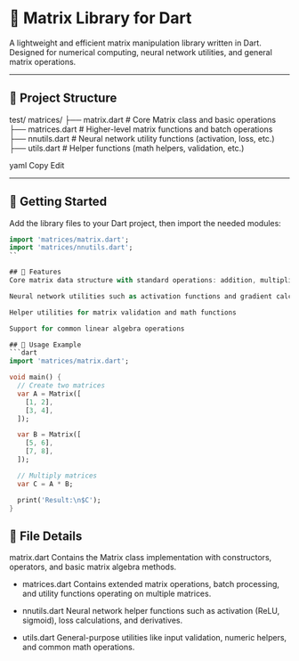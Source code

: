 # 🧮 Matrix Library for Dart

A lightweight and efficient matrix manipulation library written in Dart.  
Designed for numerical computing, neural network utilities, and general matrix operations.

---

## 📂 Project Structure

test/
matrices/
├── matrix.dart # Core Matrix class and basic operations
├── matrices.dart # Higher-level matrix functions and batch operations
├── nnutils.dart # Neural network utility functions (activation, loss, etc.)
├── utils.dart # Helper functions (math helpers, validation, etc.)

yaml
Copy
Edit

---

## 🚀 Getting Started

Add the library files to your Dart project, then import the needed modules:

```dart
import 'matrices/matrix.dart';
import 'matrices/nnutils.dart';
``

## 🧰 Features
Core matrix data structure with standard operations: addition, multiplication, transpose, etc.

Neural network utilities such as activation functions and gradient calculations

Helper utilities for matrix validation and math functions

Support for common linear algebra operations

## 📖 Usage Example
```dart
import 'matrices/matrix.dart';

void main() {
  // Create two matrices
  var A = Matrix([
    [1, 2],
    [3, 4],
  ]);

  var B = Matrix([
    [5, 6],
    [7, 8],
  ]);

  // Multiply matrices
  var C = A * B;

  print('Result:\n$C');
}
```
## 📁 File Details
matrix.dart
Contains the Matrix class implementation with constructors, operators, and basic matrix algebra methods.

- matrices.dart
Contains extended matrix operations, batch processing, and utility functions operating on multiple matrices.

- nnutils.dart
Neural network helper functions such as activation (ReLU, sigmoid), loss calculations, and derivatives.

- utils.dart
General-purpose utilities like input validation, numeric helpers, and common math operations.

